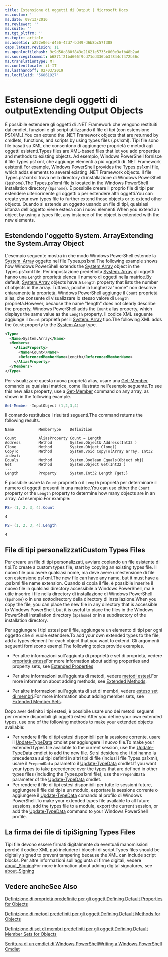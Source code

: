 ```yaml
---
title: Estensione di oggetti di Output | Microsoft Docs
ms.custom: ''
ms.date: 09/13/2016
ms.reviewer: ''
ms.suite: ''
ms.tgt_pltfrm: ''
ms.topic: article
ms.assetid: a252e0ec-d456-42d7-bd49-d6b8bc57f388
caps.latest.revision: 11
ms.openlocfilehash: 9c9d50c880f843e21621e5735c800e3afb48b2ad
ms.sourcegitcommit: b6871f21bd666f9cd71dd336bb3f844cf472b56c
ms.translationtype: MT
ms.contentlocale: it-IT
ms.lasthandoff: 02/03/2019
ms.locfileid: "56861927"
---
```

# <a name="extending-output-objects"></a><span data-ttu-id="7f225-102">Estensione degli oggetti di output</span><span class="sxs-lookup"><span data-stu-id="7f225-102">Extending Output Objects</span></span>

<span data-ttu-id="7f225-103">È possibile estendere gli oggetti di .NET Framework che vengono restituiti dal cmdlet, funzioni e gli script utilizzando il file di tipi (con estensione PS1XML).</span><span class="sxs-lookup"><span data-stu-id="7f225-103">You can extend the .NET Framework objects that are returned by cmdlets, functions, and scripts by using types files (.ps1xml).</span></span> <span data-ttu-id="7f225-104">Tipi file sono file basati su XML che consentono di aggiungere proprietà e metodi agli oggetti esistenti.</span><span class="sxs-lookup"><span data-stu-id="7f225-104">Types files are XML-based files that let you add properties and methods to existing objects.</span></span> <span data-ttu-id="7f225-105">Ad esempio, Windows PowerShell fornisce il file Types.ps1xml, che aggiunge elementi a più oggetti di .NET Framework esistenti.</span><span class="sxs-lookup"><span data-stu-id="7f225-105">For example, Windows PowerShell provides the Types.ps1xml file, which adds elements to several existing .NET Framework objects.</span></span> <span data-ttu-id="7f225-106">Il file Types.ps1xml si trova nella directory di installazione di Windows PowerShell (`$pshome`).</span><span class="sxs-lookup"><span data-stu-id="7f225-106">The Types.ps1xml file is located in the Windows PowerShell installation directory (`$pshome`).</span></span> <span data-ttu-id="7f225-107">È possibile creare il proprio file di tipi per estendere ulteriormente gli oggetti o per estendere altri oggetti.</span><span class="sxs-lookup"><span data-stu-id="7f225-107">You can create your own types file to further extend those objects or to extend other objects.</span></span> <span data-ttu-id="7f225-108">Quando si estende un oggetto usando un file di tipi, qualsiasi istanza dell'oggetto viene estesa con i nuovi elementi.</span><span class="sxs-lookup"><span data-stu-id="7f225-108">When you extend an object by using a types file, any instance of the object is extended with the new elements.</span></span>

## <a name="extending-the-systemarray-object"></a><span data-ttu-id="7f225-109">Estendendo l'oggetto System. Array</span><span class="sxs-lookup"><span data-stu-id="7f225-109">Extending the System.Array Object</span></span>

<span data-ttu-id="7f225-110">L'esempio seguente mostra in che modo Windows PowerShell estende la [System. Array](/dotnet/api/System.Array) oggetto nel file Types.ps1xml.</span><span class="sxs-lookup"><span data-stu-id="7f225-110">The following example shows how Windows PowerShell extends the [System.Array](/dotnet/api/System.Array) object in the Types.ps1xml file.</span></span> <span data-ttu-id="7f225-111">Per impostazione predefinita [System. Array](/dotnet/api/System.Array) gli oggetti hanno una `Length` proprietà elenca il numero di oggetti nella matrice.</span><span class="sxs-lookup"><span data-stu-id="7f225-111">By default, [System.Array](/dotnet/api/System.Array) objects have a `Length` property that lists the number of objects in the array.</span></span> <span data-ttu-id="7f225-112">Tuttavia, poiché la lunghezza"nome" non descrive chiaramente la proprietà, Windows PowerShell aggiunge il `Count` proprietà alias, che consente di visualizzare lo stesso valore di `Length` proprietà.</span><span class="sxs-lookup"><span data-stu-id="7f225-112">However, because the name "length" does not clearly describe the property, Windows PowerShell adds the `Count` alias property, which displays the same value as the `Length` property.</span></span> <span data-ttu-id="7f225-113">Il codice XML seguente aggiunge il `Count` proprietà per il [System. Array](/dotnet/api/System.Array) tipo.</span><span class="sxs-lookup"><span data-stu-id="7f225-113">The following XML adds the `Count` property to the [System.Array](/dotnet/api/System.Array) type.</span></span>

```xml
<Type>
  <Name>System.Array</Name>
  <Members>
    <AliasProperty>
      <Name>Count</Name>
      <ReferencedMemberName>Length</ReferencedMemberName>
    </AliasProperty>
  </Members>
</Type>

```

<span data-ttu-id="7f225-114">Per visualizzare questa nuova proprietà alias, usare una [Get-Member](/powershell/module/Microsoft.PowerShell.Utility/Get-Member) comando su qualsiasi matrice, come illustrato nell'esempio seguente.</span><span class="sxs-lookup"><span data-stu-id="7f225-114">To see this new alias property, use a [Get-Member](/powershell/module/Microsoft.PowerShell.Utility/Get-Member) command on any array, as shown in the following example.</span></span>

```powershell
Get-Member -InputObject (1,2,3,4)
```

<span data-ttu-id="7f225-115">Il comando restituisce i risultati seguenti.</span><span class="sxs-lookup"><span data-stu-id="7f225-115">The command returns the following results.</span></span>
```output
Name           MemberType    Definition
----           ----------    ----------
Count          AliasProperty Count = Length
Address        Method        System.Object& Address(Int32 )
Clone          Method        System.Object Clone()
CopyTo         Method        System.Void CopyTo(Array array, Int32 index):
Equals         Method        System.Boolean Equals(Object obj)
Get            Method        System.Object Get(Int32 )
...
Length         Property      System.Int32 Length {get;}
```
<span data-ttu-id="7f225-116">È possibile usare la `Count` proprietà o il `Length` proprietà per determinare il numero di oggetti presenti in una matrice.</span><span class="sxs-lookup"><span data-stu-id="7f225-116">You can use either the `Count` property or the `Length` property to determine how many objects are in an array.</span></span> <span data-ttu-id="7f225-117">Ad esempio:</span><span class="sxs-lookup"><span data-stu-id="7f225-117">For example:</span></span>

```powershell
PS> (1, 2, 3, 4).Count
```

```output
4
```

```powershell
PS> (1, 2, 3, 4).Length
```

```output
4
```

## <a name="custom-types-files"></a><span data-ttu-id="7f225-118">File di tipi personalizzati</span><span class="sxs-lookup"><span data-stu-id="7f225-118">Custom Types Files</span></span>

<span data-ttu-id="7f225-119">Per creare un file di tipi personalizzati, avviare copiando un file esistente di tipi.</span><span class="sxs-lookup"><span data-stu-id="7f225-119">To create a custom types file, start by copying an existing types file.</span></span> <span data-ttu-id="7f225-120">Il nuovo file può avere qualsiasi nome, ma deve avere un'estensione di file con estensione ps1xml.</span><span class="sxs-lookup"><span data-stu-id="7f225-120">The new file can have any name, but it must have a .ps1xml file name extension.</span></span> <span data-ttu-id="7f225-121">Quando si copia il file, è possibile inserire il nuovo file in qualsiasi directory accessibile a Windows PowerShell, ma è utile inserire i file nella directory di installazione di Windows PowerShell (`$pshome`) o in una sottodirectory della directory di installazione.</span><span class="sxs-lookup"><span data-stu-id="7f225-121">When you copy the file, you can place the new file in any directory that is accessible to Windows PowerShell, but it is useful to place the files in the Windows PowerShell installation directory (`$pshome`) or in a subdirectory of the installation directory.</span></span>

<span data-ttu-id="7f225-122">Per aggiungere i tipi estesi per il file, aggiungere un elemento di tipi per ogni oggetto che si vuole estendere.</span><span class="sxs-lookup"><span data-stu-id="7f225-122">To add your own extended types to the file, add a types element for each object that you want to extend.</span></span> <span data-ttu-id="7f225-123">Gli argomenti seguenti forniscono esempi.</span><span class="sxs-lookup"><span data-stu-id="7f225-123">The following topics provide examples.</span></span>

- <span data-ttu-id="7f225-124">Per altre informazioni sull'aggiunta di proprietà e set di proprietà, vedere [proprietà estese](./extending-properties-for-objects.md)</span><span class="sxs-lookup"><span data-stu-id="7f225-124">For more information about adding properties and property sets, see [Extended Properties](./extending-properties-for-objects.md)</span></span>

- <span data-ttu-id="7f225-125">Per altre informazioni sull'aggiunta di metodi, vedere [metodi estesi](./defining-default-methods-for-objects.md).</span><span class="sxs-lookup"><span data-stu-id="7f225-125">For more information about adding methods, see [Extended Methods](./defining-default-methods-for-objects.md).</span></span>

- <span data-ttu-id="7f225-126">Per altre informazioni sull'aggiunta di set di membri, vedere [esteso set di membri](./defining-default-member-sets-for-objects.md).</span><span class="sxs-lookup"><span data-stu-id="7f225-126">For more information about adding member sets, see [Extended Member Sets](./defining-default-member-sets-for-objects.md).</span></span>

<span data-ttu-id="7f225-127">Dopo aver definito i tipi estesi, è possibile usare uno dei metodi seguenti per rendere disponibili gli oggetti estesi:</span><span class="sxs-lookup"><span data-stu-id="7f225-127">After you define your own extended types, use one of the following methods to make your extended objects available:</span></span>

- <span data-ttu-id="7f225-128">Per rendere il file di tipi estesi disponibili per la sessione corrente, usare il [Update-TypeData](/powershell/module/Microsoft.PowerShell.Utility/Update-TypeData) cmdlet per aggiungere il nuovo file.</span><span class="sxs-lookup"><span data-stu-id="7f225-128">To make your extended types file available to the current session, use the [Update-TypeData](/powershell/module/Microsoft.PowerShell.Utility/Update-TypeData) cmdlet to add the new file.</span></span> <span data-ttu-id="7f225-129">Se si desidera che i tipi hanno la precedenza sui tipi definiti in altri tipi di file (inclusi i file Types.ps1xml), usare il `PrependData` parametro il [Update-TypeData](/powershell/module/Microsoft.PowerShell.Utility/Update-TypeData) cmdlet.</span><span class="sxs-lookup"><span data-stu-id="7f225-129">If you want your types to take precedence over the types that are defined in other types files (including the Types.ps1xml file), use the `PrependData` parameter of the [Update-TypeData](/powershell/module/Microsoft.PowerShell.Utility/Update-TypeData) cmdlet.</span></span>
- <span data-ttu-id="7f225-130">Per rendere il file di tipi estesi disponibili per tutte le sessioni future, aggiungere il file dei tipi a un modulo, esportare la sessione corrente o aggiungere il [Update-TypeData](/powershell/module/Microsoft.PowerShell.Utility/Update-TypeData) comando al profilo di Windows PowerShell.</span><span class="sxs-lookup"><span data-stu-id="7f225-130">To make your extended types file available to all future sessions, add the types file to a module, export the current session, or add the [Update-TypeData](/powershell/module/Microsoft.PowerShell.Utility/Update-TypeData) command to your Windows PowerShell profile.</span></span>

## <a name="signing-types-files"></a><span data-ttu-id="7f225-131">La firma dei file di tipi</span><span class="sxs-lookup"><span data-stu-id="7f225-131">Signing Types Files</span></span>

<span data-ttu-id="7f225-132">Tipi file devono essere firmati digitalmente da eventuali manomissioni perché il codice XML può includere i blocchi di script.</span><span class="sxs-lookup"><span data-stu-id="7f225-132">Types files should be digitally signed to prevent tampering because the XML can include script blocks.</span></span> <span data-ttu-id="7f225-133">Per altre informazioni sull'aggiunta di firme digitali, vedere [about_Signing](/powershell/module/microsoft.powershell.core/about/about_signing)</span><span class="sxs-lookup"><span data-stu-id="7f225-133">For more information about adding digital signatures, see [about_Signing](/powershell/module/microsoft.powershell.core/about/about_signing)</span></span>

## <a name="see-also"></a><span data-ttu-id="7f225-134">Vedere anche</span><span class="sxs-lookup"><span data-stu-id="7f225-134">See Also</span></span>

[<span data-ttu-id="7f225-135">Definizione di proprietà predefinite per gli oggetti</span><span class="sxs-lookup"><span data-stu-id="7f225-135">Defining Default Properties for Objects</span></span>](./extending-properties-for-objects.md)

[<span data-ttu-id="7f225-136">Definizione di metodi predefiniti per gli oggetti</span><span class="sxs-lookup"><span data-stu-id="7f225-136">Defining Default Methods for Objects</span></span>](./defining-default-methods-for-objects.md)

[<span data-ttu-id="7f225-137">Definizione di set di membri predefiniti per gli oggetti</span><span class="sxs-lookup"><span data-stu-id="7f225-137">Defining Default Member Sets for Objects</span></span>](./defining-default-member-sets-for-objects.md)

[<span data-ttu-id="7f225-138">Scrittura di un cmdlet di Windows PowerShell</span><span class="sxs-lookup"><span data-stu-id="7f225-138">Writing a Windows PowerShell Cmdlet</span></span>](./writing-a-windows-powershell-cmdlet.md)

